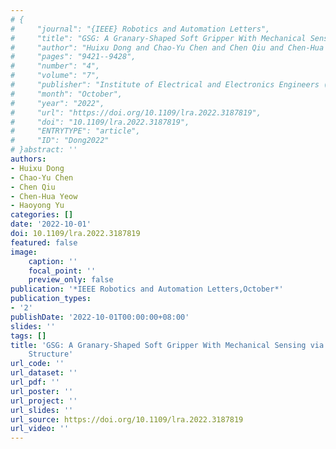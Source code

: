 ```yaml
---
# {
#     "journal": "{IEEE} Robotics and Automation Letters",
#     "title": "GSG: A Granary-Shaped Soft Gripper With Mechanical Sensing via Snap-Through Structure",
#     "author": "Huixu Dong and Chao-Yu Chen and Chen Qiu and Chen-Hua Yeow and Haoyong Yu",
#     "pages": "9421--9428",
#     "number": "4",
#     "volume": "7",
#     "publisher": "Institute of Electrical and Electronics Engineers ({IEEE})",
#     "month": "October",
#     "year": "2022",
#     "url": "https://doi.org/10.1109/lra.2022.3187819",
#     "doi": "10.1109/lra.2022.3187819",
#     "ENTRYTYPE": "article",
#     "ID": "Dong2022"
# }abstract: ''
authors:
- Huixu Dong
- Chao-Yu Chen
- Chen Qiu
- Chen-Hua Yeow
- Haoyong Yu
categories: []
date: '2022-10-01'
doi: 10.1109/lra.2022.3187819
featured: false
image:
    caption: ''
    focal_point: ''
    preview_only: false
publication: '*IEEE Robotics and Automation Letters,October*'
publication_types:
- '2'
publishDate: '2022-10-01T00:00:00+08:00'
slides: ''
tags: []
title: 'GSG: A Granary-Shaped Soft Gripper With Mechanical Sensing via Snap-Through
    Structure'
url_code: ''
url_dataset: ''
url_pdf: ''
url_poster: ''
url_project: ''
url_slides: ''
url_source: https://doi.org/10.1109/lra.2022.3187819
url_video: ''
---
```

